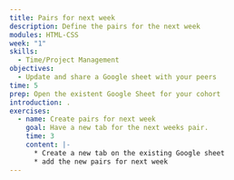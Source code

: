 ```yaml
---
title: Pairs for next week
description: Define the pairs for the next week
modules: HTML-CSS
week: "1"
skills:
  - Time/Project Management
objectives:
  - Update and share a Google sheet with your peers
time: 5
prep: O﻿pen the existent Google Sheet for your cohort
introduction: .
exercises:
  - name: Create pairs for next week
    goal: H﻿ave a new tab for the next weeks pair.
    time: 3
    content: |-
      * Create a new tab on the existing Google sheet 
      * add the new pairs for next week
---
```

